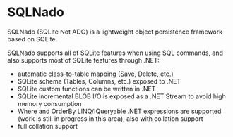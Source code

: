 # SQLNado
SQLNado (SQLite Not ADO) is a lightweight object persistence framework based on SQLite.

SQLNado supports all of SQLite features when using SQL commands, and also supports most of SQLite features through .NET:

* automatic class-to-table mapping (Save, Delete, etc.)
* SQLite schema (Tables, Columns, etc.) exposed to .NET
* SQLite custom functions can be written in .NET
* SQLite incremental BLOB I/O is exposed as a .NET Stream to avoid high memory consumption
* Where and OrderBy LINQ/IQueryable .NET expressions are supported (work is still in progress in this area), also with collation support
* full collation support
